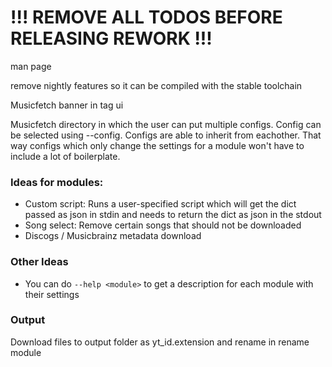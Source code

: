 # !!! REMOVE ALL TODOS BEFORE RELEASING REWORK !!!

man page

remove nightly features so it can be compiled with the stable toolchain

Musicfetch banner in tag ui

Musicfetch directory in which the user can put multiple configs. Config can be selected using --config. Configs are able to inherit from eachother. That way configs which only change the settings for a module won't have to include a lot of boilerplate.

### Ideas for modules:
- Custom script: Runs a user-specified script which will get the dict passed as json in stdin and needs to return the dict as json in the stdout
- Song select: Remove certain songs that should not be downloaded
- Discogs / Musicbrainz metadata download

### Other Ideas
- You can do `--help <module>` to get a description for each module with their settings

### Output
Download files to output folder as yt_id.extension and rename in rename module